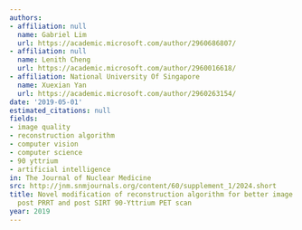 ```yaml
---
authors:
- affiliation: null
  name: Gabriel Lim
  url: https://academic.microsoft.com/author/2960686807/
- affiliation: null
  name: Lenith Cheng
  url: https://academic.microsoft.com/author/2960016618/
- affiliation: National University Of Singapore
  name: Xuexian Yan
  url: https://academic.microsoft.com/author/2960263154/
date: '2019-05-01'
estimated_citations: null
fields:
- image quality
- reconstruction algorithm
- computer vision
- computer science
- 90 yttrium
- artificial intelligence
in: The Journal of Nuclear Medicine
src: http://jnm.snmjournals.org/content/60/supplement_1/2024.short
title: Novel modification of reconstruction algorithm for better image quality of
  post PRRT and post SIRT 90-Yttrium PET scan
year: 2019
---
```

